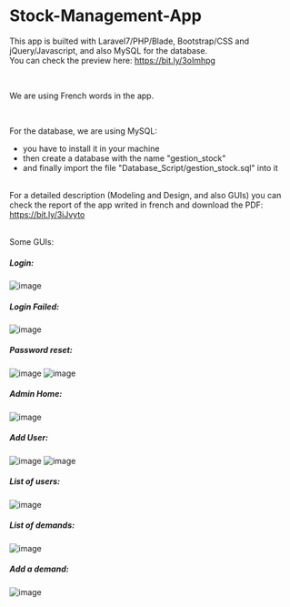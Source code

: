 # Stock-Management-App
This app is builted with Laravel7/PHP/Blade, Bootstrap/CSS and jQuery/Javascript, and also MySQL for the database. <br/>
You can check the preview here: https://bit.ly/3oImhpg

<br/>

We are using French words in the app.

<br/>

For the database, we are using MySQL: <br/>
- you have to install it in your machine
- then create a database with the name "gestion_stock"
- and finally import the file "Database_Script/gestion_stock.sql" into it
<br/><br/>

For a detailed description (Modeling and Design, and also GUIs) you can check the report of the app writed in french and download the PDF: https://bit.ly/3iJvyto

<br/>
Some GUIs:
<br/>
<h5>Login:</h5>

![image](https://user-images.githubusercontent.com/84667900/136625344-b4ae93fa-35f6-4962-9106-12edc73b1b8f.png)
<h5>Login Failed:</h5>

![image](https://user-images.githubusercontent.com/84667900/136625370-56fa20af-0c0e-449f-94bc-6c2a229fff89.png)
<h5>Password reset:</h5>

![image](https://user-images.githubusercontent.com/84667900/136625415-ec001278-c7da-487b-be9d-a1eabb273157.png)
![image](https://user-images.githubusercontent.com/84667900/136625448-58079de1-a3d7-47ea-b282-9b09a3ddfb1f.png)
<h5>Admin Home:</h5>

![image](https://user-images.githubusercontent.com/84667900/136633129-b1ba7916-2c08-403a-9427-fe03938f470b.png)
<h5>Add User:</h5>

![image](https://user-images.githubusercontent.com/84667900/136633160-91707829-ec2e-4d00-952a-15fc2dd18e39.png)
![image](https://user-images.githubusercontent.com/84667900/136633170-d455d842-138f-4a1d-bcae-2c64b5e9538c.png)
<h5>List of users:</h5>

![image](https://user-images.githubusercontent.com/84667900/136633192-a41b1e1d-98b8-47aa-9275-627280de8bfd.png)
<h5>List of demands:</h5>

![image](https://user-images.githubusercontent.com/84667900/136633235-32712db9-1280-4a79-8bcb-598ba78dbc04.png)
<h5>Add a demand:</h5>

![image](https://user-images.githubusercontent.com/84667900/136633320-c6f91451-be9f-4b9c-89b6-5b4a0da843bd.png)
